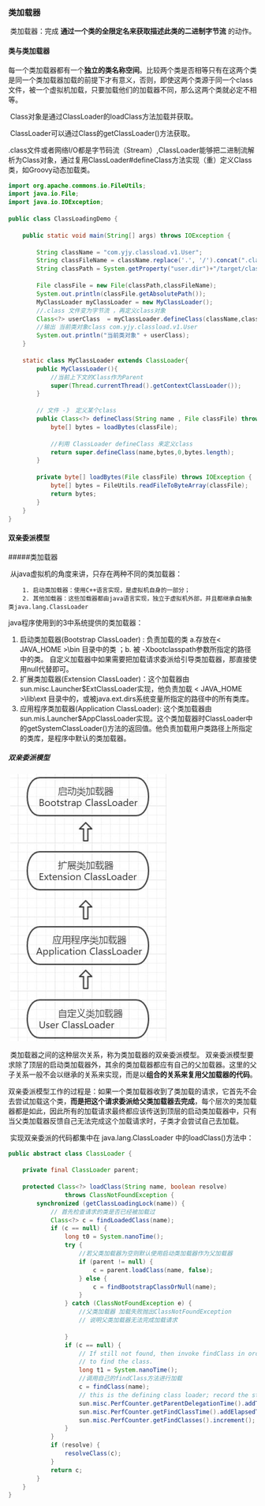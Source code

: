 ###  类加载器

​	类加载器：完成 **通过一个类的全限定名来获取描述此类的二进制字节流** 的动作。

#### 类与类加载器

​	每一个类加载器都有一个**独立的类名称空间**。比较两个类是否相等只有在这两个类是同一个类加载器加载的前提下才有意义，否则，即使这两个类源于同一个class文件，被一个虚拟机加载，只要加载他们的加载器不同，那么这两个类就必定不相等。



​	Class对象是通过ClassLoader的loadClass方法加载并获取。

​	ClassLoader可以通过Class的getClassLoader()方法获取。

​	.class文件或者网络I/O都是字节码流（Stream）,ClassLoader能够把二进制流解析为Class对象，通过复用ClassLoader#defineClass方法实现（重）定义Class类，如Groovy动态加载类。

```java
import org.apache.commons.io.FileUtils;
import java.io.File;
import java.io.IOException;

public class ClassLoadingDemo {

    public static void main(String[] args) throws IOException {

        String className = "com.yjy.classload.v1.User";
        String classFileName = className.replace('.', '/').concat(".class");
        String classPath = System.getProperty("user.dir")+"/target/classes";

        File classFile = new File(classPath,classFileName);
        System.out.println(classFile.getAbsolutePath());
        MyClassLoader myClassLoader = new MyClassLoader();
        //.class 文件变为字节流 ，再定义class对象
        Class<?> userClass  = myClassLoader.defineClass(className,classFile);
        //输出 当前类对象class com.yjy.classload.v1.User
        System.out.println("当前类对象" + userClass);
    }

    static class MyClassLoader extends ClassLoader{
        public MyClassLoader(){
            //当前上下文的Class作为Parent
            super(Thread.currentThread().getContextClassLoader());
        }

        // 文件 -》 定义某个class
        public Class<?> defineClass(String name , File classFile) throws IOException {
            byte[] bytes = loadBytes(classFile);

            //利用 ClassLoader defineClass 来定义class
            return super.defineClass(name,bytes,0,bytes.length);
        }

        private byte[] loadBytes(File classFile) throws IOException {
            byte[] bytes = FileUtils.readFileToByteArray(classFile);
            return bytes;
        }
    }
}

```



####  双亲委派模型

#####类加载器

​	从java虚拟机的角度来讲，只存在两种不同的类加载器：

  		1. 启动类加载器：使用C++语言实现，是虚拟机自身的一部分；
  		2. 其他加载器：这些加载器都由java语言实现，独立于虚拟机外部，并且都继承自抽象类java.lang.ClassLoader



java程序使用到的3中系统提供的类加载器：

1. 启动类加载器(Bootstrap ClassLoader) : 负责加载的类  a.存放在< JAVA_HOME >\bin 目录中的类 ；b. 被 -Xbootclasspath参数所指定的路径中的类。  自定义加载器中如果需要把加载请求委派给引导类加载器，那直接使用null代替即可。
2. 扩展类加载器(Extension ClassLoader)：这个加载器由 sun.misc.Launcher$ExtClassLoader实现，他负责加载 < JAVA_HOME >\lib\ext 目录中的，或被java.ext.dirs系统变量所指定的路径中的所有类库。
3. 应用程序类加载器(Application ClassLoader): 这个类加载器由sun.mis.Launcher$AppClassLoader实现。这个类加载器时ClassLoader中的getSystemClassLoader()方法的返回值。他负责加载用户类路径上所指定的类库，是程序中默认的类加载器。

##### 双亲委派模型

​	![](./img/双亲委派模型.jpg)  

​	类加载器之间的这种层次关系，称为类加载器的双亲委派模型。 双亲委派模型要求除了顶层的启动类加载器外，其余的类加载器都应有自己的父加载器。这里的父子关系一般不会以继承的关系来实现，而是以**组合的关系来复用父加载器的代码**。

​	双亲委派模型工作的过程是：如果一个类加载器收到了类加载的请求，它首先不会去尝试加载这个类，**而是把这个请求委派给父类加载器去完成**，每个层次的类加载器都是如此，因此所有的加载请求最终都应该传送到顶层的启动类加载器中，只有当父类加载器反馈自己无法完成这个加载请求时，子类才会尝试自己去加载。

​	实现双亲委派的代码都集中在 java.lang.ClassLoader 中的loadClass()方法中：

```java
public abstract class ClassLoader {

    private final ClassLoader parent;
    
    protected Class<?> loadClass(String name, boolean resolve)
        		throws ClassNotFoundException {
        synchronized (getClassLoadingLock(name)) {
            // 首先检查请求的类是否已经被加载过
            Class<?> c = findLoadedClass(name);
            if (c == null) {
                long t0 = System.nanoTime();
                try {
                    //若父类加载器为空则默认使用启动类加载器作为父加载器
                    if (parent != null) {
                        c = parent.loadClass(name, false);
                    } else {
                        c = findBootstrapClassOrNull(name);
                    }
                } catch (ClassNotFoundException e) {
                    //父类加载器 加载失败抛出ClassNotFoundException 
                    // 说明父类加载器无法完成加载请求
                    
                }
                if (c == null) {
                    // If still not found, then invoke findClass in order
                    // to find the class.
                    long t1 = System.nanoTime();
                    //调用自己的findClass方法进行加载
                    c = findClass(name);
                    // this is the defining class loader; record the stats
                    sun.misc.PerfCounter.getParentDelegationTime().addTime(t1 - t0);
                    sun.misc.PerfCounter.getFindClassTime().addElapsedTimeFrom(t1);
                    sun.misc.PerfCounter.getFindClasses().increment();
                }
            }
            if (resolve) {
                resolveClass(c);
            }
            return c;
        }
    }
}
```



   







